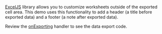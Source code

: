 <a href="https://github.com/exceljs/exceljs" target="_blank">ExcelJS</a> library allows you to customize worksheets outside of the exported cell area. This demo uses this functionality to add a header (a title before exported data) and a footer (a note after exported data).  

Review the [onExporting](/Documentation/ApiReference/UI_Widgets/dxPivotGrid/Configuration/#onExporting) handler to see the data export code.